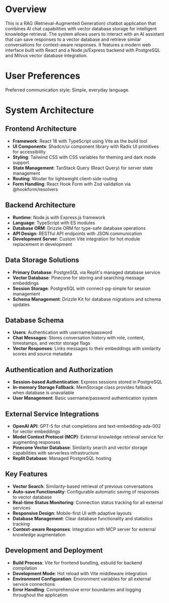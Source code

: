# Overview

This is a RAG (Retrieval-Augmented Generation) chatbot application that combines AI chat capabilities with vector database storage for intelligent knowledge retrieval. The system allows users to interact with an AI assistant that can save responses to a vector database and retrieve similar conversations for context-aware responses. It features a modern web interface built with React and a Node.js/Express backend with PostgreSQL and Milvus vector database integration.

# User Preferences

Preferred communication style: Simple, everyday language.

# System Architecture

## Frontend Architecture
- **Framework**: React 18 with TypeScript using Vite as the build tool
- **UI Components**: Shadcn/ui component library with Radix UI primitives for accessibility
- **Styling**: Tailwind CSS with CSS variables for theming and dark mode support
- **State Management**: TanStack Query (React Query) for server state management
- **Routing**: Wouter for lightweight client-side routing
- **Form Handling**: React Hook Form with Zod validation via @hookform/resolvers

## Backend Architecture
- **Runtime**: Node.js with Express.js framework
- **Language**: TypeScript with ES modules
- **Database ORM**: Drizzle ORM for type-safe database operations
- **API Design**: RESTful API endpoints with JSON communication
- **Development Server**: Custom Vite integration for hot module replacement in development

## Data Storage Solutions
- **Primary Database**: PostgreSQL via Replit's managed database service
- **Vector Database**: Pinecone for storing and searching message embeddings
- **Session Storage**: PostgreSQL with connect-pg-simple for session management
- **Schema Management**: Drizzle Kit for database migrations and schema updates

## Database Schema
- **Users**: Authentication with username/password
- **Chat Messages**: Stores conversation history with role, content, timestamps, and vector storage flags
- **Vector Responses**: Links messages to their embeddings with similarity scores and source metadata

## Authentication and Authorization
- **Session-based Authentication**: Express sessions stored in PostgreSQL
- **In-memory Storage Fallback**: MemStorage class provides fallback when database is unavailable
- **User Management**: Basic username/password authentication system

## External Service Integrations
- **OpenAI API**: GPT-5 for chat completions and text-embedding-ada-002 for vector embeddings
- **Model Context Protocol (MCP)**: External knowledge retrieval service for augmenting responses
- **Pinecone Vector Database**: Similarity search and vector storage capabilities with serverless infrastructure
- **Replit Database**: Managed PostgreSQL hosting

## Key Features
- **Vector Search**: Similarity-based retrieval of previous conversations
- **Auto-save Functionality**: Configurable automatic saving of responses to vector database
- **Real-time Status Monitoring**: Connection status tracking for all external services
- **Responsive Design**: Mobile-first UI with adaptive layouts
- **Database Management**: Clear database functionality and statistics tracking
- **Context-aware Responses**: Integration with MCP server for external knowledge augmentation

## Development and Deployment
- **Build Process**: Vite for frontend bundling, esbuild for backend compilation
- **Development Mode**: Hot reload with Vite middleware integration
- **Environment Configuration**: Environment variables for all external service connections
- **Error Handling**: Comprehensive error boundaries and logging throughout the application